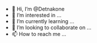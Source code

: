 - 👋 Hi, I’m @Detnakone
- 👀 I’m interested in ...
- 🌱 I’m currently learning ...
- 💞️ I’m looking to collaborate on ...
- 📫 How to reach me ...

<!---
Detnakone/Detnakone is a ✨ special ✨ repository because its `README.md` (this file) appears on your GitHub profile.
You can click the Preview link to take a look at your changes.
--->
